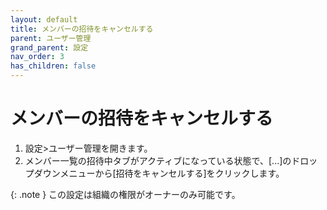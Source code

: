 ```yaml
---
layout: default
title: メンバーの招待をキャンセルする
parent: ユーザー管理
grand_parent: 設定
nav_order: 3
has_children: false
---
```


# メンバーの招待をキャンセルする

1. 設定>ユーザー管理を開きます。
2. メンバー一覧の招待中タブがアクティブになっている状態で、[...]のドロップダウンメニューから[招待をキャンセルする]をクリックします。

{: .note }
この設定は組織の権限がオーナーのみ可能です。